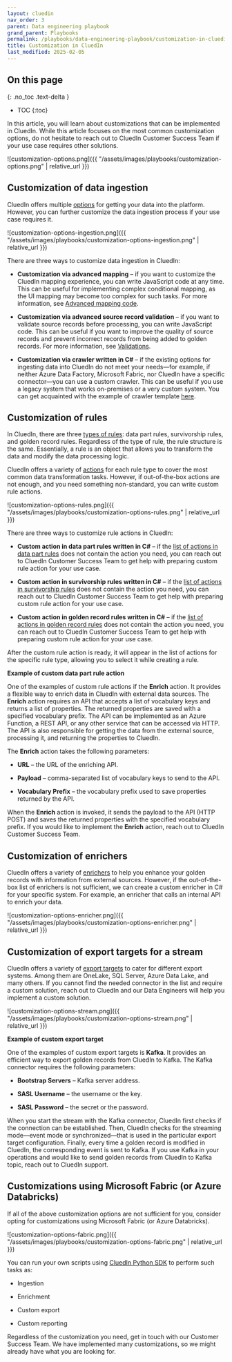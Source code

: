 ```yaml
---
layout: cluedin
nav_order: 3
parent: Data engineering playbook
grand_parent: Playbooks
permalink: /playbooks/data-engineering-playbook/customization-in-cluedin
title: Customization in CluedIn
last_modified: 2025-02-05
---
```

## On this page
{: .no_toc .text-delta }
- TOC
{:toc}

In this article, you will learn about customizations that can be implemented in CluedIn. While this article focuses on the most common customization options, do not hesitate to reach out to CluedIn Customer Success Team if your use case requires other solutions.

![customization-options.png]({{ "/assets/images/playbooks/customization-options.png" | relative_url }})

## Customization of data ingestion

CluedIn offers multiple [options](https://documentation.cluedin.net/playbooks/data-ingestion-playbook/pick-the-right-tool) for getting your data into the platform. However, you can further customize the data ingestion process if your use case requires it.

![customization-options-ingestion.png]({{ "/assets/images/playbooks/customization-options-ingestion.png" | relative_url }})

There are three ways to customize data ingestion in CluedIn:

- **Customization via advanced mapping** – if you want to customize the CluedIn mapping experience, you can write JavaScript code at any time. This can be useful for implementing complex conditional mapping, as the UI mapping may become too complex for such tasks. For more information, see [Advanced mapping code](/integration/additional-operations-on-records/advanced-mapping-code).

- **Customization via advanced source record validation** – if you want to validate source records before processing, you can write JavaScript code. This can be useful if you want to improve the quality of source records and prevent incorrect records from being added to golden records. For more information, see [Validations](/integration/additional-operations-on-records/validations).

- **Customization via crawler written in C#** – if the existing options for ingesting data into CluedIn do not meet your needs—for example, if neither Azure Data Factory, Microsoft Fabric, nor CluedIn have a specific connector—you can use a custom crawler. This can be useful if you use a legacy system that works on-premises or a very custom system. You can get acquainted with the example of crawler template [here](https://github.com/CluedIn-io/CluedIn.Connector.SqlServer).

## Customization of rules

In CluedIn, there are three [types of rules](/management/rules/rule-types): data part rules, survivorship rules, and golden record rules. Regardless of the type of rule, the rule structure is the same. Essentially, a rule is an object that allows you to transform the data and modify the data processing logic. 

CluedIn offers a variety of [actions](/management/rules/rules-reference) for each rule type to cover the most common data transformation tasks. However, if out-of-the-box actions are not enough, and you need something non-standard, you can write custom rule actions.

![customization-options-rules.png]({{ "/assets/images/playbooks/customization-options-rules.png" | relative_url }})

There are three ways to customize rule actions in CluedIn:

- **Custom action in data part rules written in C#** – if the [list of actions in data part rules](/management/rules/rules-reference#actions-in-data-part-rules) does not contain the action you need, you can reach out to CluedIn Customer Success Team to get help with preparing custom rule action for your use case.

- **Custom action in survivorship rules written in C#** – if the [list of actions in survivorship rules](/management/rules/rules-reference#actions-in-survivorship-rules) does not contain the action you need, you can reach out to CluedIn Customer Success Team to get help with preparing custom rule action for your use case.

- **Custom action in golden record rules written in C#** – if the [list of actions in golden record rules](/management/rules/rules-reference#actions-in-golden-record-rules) does not contain the action you need, you can reach out to CluedIn Customer Success Team to get help with preparing custom rule action for your use case.

After the custom rule action is ready, it will appear in the list of actions for the specific rule type, allowing you to select it while creating a rule.

**Example of custom data part rule action**

One of the examples of custom rule actions if the **Enrich** action. It provides a flexible way to enrich data in CluedIn with external data sources. The **Enrich** action requires an API that accepts a list of vocabulary keys and returns a list of properties. The returned properties are saved with a specified vocabulary prefix. The API can be implemented as an Azure Function, a REST API, or any other service that can be accessed via HTTP. The API is also responsible for getting the data from the external source, processing it, and returning the properties to CluedIn.

The **Enrich** action takes the following parameters:

- **URL** – the URL of the enriching API.

- **Payload** – comma-separated list of vocabulary keys to send to the API.

- **Vocabulary Prefix** – the vocabulary prefix used to save properties returned by the API.

When the **Enrich** action is invoked, it sends the payload to the API (HTTP POST) and saves the returned properties with the specified vocabulary prefix. If you would like to implement the **Enrich** action, reach out to CluedIn Customer Success Team.

## Customization of enrichers

CluedIn offers a variety of [enrichers](/preparation/enricher/enricher-reference) to help you enhance your golden records with information from external sources. However, if the out-of-the-box list of enrichers is not sufficient, we can create a custom enricher in C# for your specific system. For example, an enricher that calls an internal API to enrich your data.

![customization-options-enricher.png]({{ "/assets/images/playbooks/customization-options-enricher.png" | relative_url }})

## Customization of export targets for a stream

CluedIn offers a variety of [export targets](/consume/export-targets/connector-reference) to cater for different export systems. Among them are OneLake, SQL Server, Azure Data Lake, and many others. If you cannot find the needed connector in the list and require a custom solution, reach out to CluedIn and our Data Engineers will help you implement a custom solution.

![customization-options-stream.png]({{ "/assets/images/playbooks/customization-options-stream.png" | relative_url }})

**Example of custom export target**

One of the examples of custom export targets is **Kafka**. It provides an efficient way to export golden records from CluedIn to Kafka. The Kafka connector requires the following parameters:

- **Bootstrap Servers** – Kafka server address.

- **SASL Username** – the username or the key.

- **SASL Password** – the secret or the password.

When you start the stream with the Kafka connector, CluedIn first checks if the connection can be established. Then, CluedIn checks for the streaming mode—event mode or synchronized—that is used in the particular export target configuration. Finally, every time a golden record is modified in CluedIn, the corresponding event is sent to Kafka. If you use Kafka in your operations and would like to send golden records from CluedIn to Kafka topic, reach out to CluedIn support.

## Customizations using Microsoft Fabric (or Azure Databricks)

If all of the above customization options are not sufficient for you, consider opting for customizations using Microsoft Fabric (or Azure Databricks).

![customization-options-fabric.png]({{ "/assets/images/playbooks/customization-options-fabric.png" | relative_url }})

You can run your own scripts using [CluedIn Python SDK](/playbooks/data-engineering-playbook/python-sdk) to perform such tasks as:

- Ingestion

- Enrichment

- Custom export

- Custom reporting

Regardless of the customization you need, get in touch with our Customer Success Team. We have implemented many customizations, so we might already have what you are looking for.